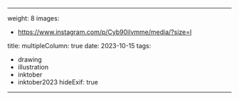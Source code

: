 
---
weight: 8
images:
- https://www.instagram.com/p/Cyb90ilvmme/media/?size=l

title:
multipleColumn: true
date: 2023-10-15
tags:
- drawing
- illustration
- inktober
- inktober2023
hideExif: true
---

